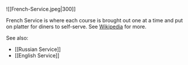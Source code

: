 ![[French-Service.jpeg|300]]

French Service is where each course is brought out one at a time and put on platter for diners to self-serve. See [Wikipedia](https://en.wikipedia.org/wiki/Service_%C3%A0_la_fran%C3%A7aise) for more.

See also:
- [[Russian Service]]
- [[English Service]]